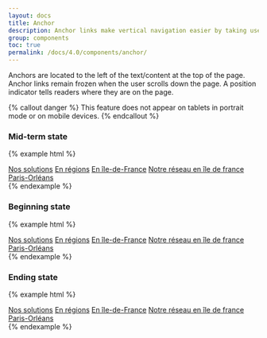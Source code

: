 ```yaml
---
layout: docs
title: Anchor
description: Anchor links make vertical navigation easier by taking users directly to a specific location on a text page.
group: components
toc: true
permalink: /docs/4.0/components/anchor/
---
```


Anchors are located to the left of the text/content at the top of the page. Anchor links remain frozen when the user scrolls down the page. A position indicator tells readers where they are on the page. 

{% callout danger %}
This feature does not appear on tablets in portrait mode or on mobile devices.
{% endcallout %}

### Mid-term state

{% example html %}
<div class="anchor">
  <a href="#" class="anchor-item">Nos solutions</a>
  <a href="#" class="anchor-item">En régions</a>
  <a href="#" class="anchor-item current">En île-de-France</a>
  <a href="#" class="anchor-item">Notre réseau en île de france</a>
  <a href="#" class="anchor-item">Paris-Orléans</a>
</div>
{% endexample %}

### Beginning state

{% example html %}
<div class="anchor">
  <a href="#" class="anchor-item current">Nos solutions</a>
  <a href="#" class="anchor-item">En régions</a>
  <a href="#" class="anchor-item">En île-de-France</a>
  <a href="#" class="anchor-item">Notre réseau en île de france</a>
  <a href="#" class="anchor-item">Paris-Orléans</a>
</div>
{% endexample %}

### Ending state

{% example html %}
<div class="anchor">
  <a href="#" class="anchor-item">Nos solutions</a>
  <a href="#" class="anchor-item">En régions</a>
  <a href="#" class="anchor-item">En île-de-France</a>
  <a href="#" class="anchor-item">Notre réseau en île de france</a>
  <a href="#" class="anchor-item current">Paris-Orléans</a>
</div>
{% endexample %}
